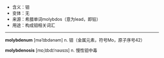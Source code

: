 - <span class="definition">含义：钼</span>
- <span class="definition">变体：无</span>
- <span class="definition">来源：希腊单词molybdos（意为lead，即铅）</span>
- <span class="definition">用途：构成钼相关词汇</span>

---

<span class="vocabulary">**molybdenum**</span> [məˈlɪbdənəm] n. 钼（金属元素，符号Mo，原子序号42）

<span class="vocabulary">**molybdenosis**</span> [mɒˌlɪbdɪˈnəʊsɪs] n. 慢性钼中毒

